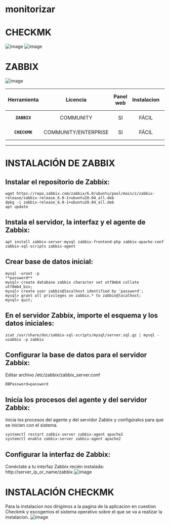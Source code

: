 # monitorizar

 
 # CHECKMK
 ![image](https://user-images.githubusercontent.com/94168011/165063328-b8fde21d-4f62-4e37-8d85-a55de91efad8.png)
 ![image](https://user-images.githubusercontent.com/94168011/165064102-16daba08-4348-4aee-bb7a-e32074a27eed.png)
# ZABBIX
![image](https://user-images.githubusercontent.com/94168147/165064331-6caea90e-eb72-4d93-b4d2-1e072a07ab94.png)






| Herramienta | Licencia | Panel web | Instalacion | Mapa de red | Comunidad | Reglas Preconfiguradas | Dashboard Configurable | Configuracion de Plugins | Alertas | Multiplataforma |
:---------:|:---------:|:---------:|:---------:|:---------:|:---------:|:---------:|:---------:|:---------:|:---------:|:---------:|
 **`ZABBIX`** | COMMUNITY | SI | FÁCIL | SI | ACTIVA | MÚLTIPLES REGLAS | ALTA CONFIGURACIÓN | SI | SI | WINDOWS/LINUX |
 **`CHECKMK`** | COMMUNITY/ENTERPRISE| SI  | FÁCIL | SI | ACTIVA | MÚLTIPLES REGLAS | ALTA CONFIGURACIÓN | SI | SI | LINUX |

---------------------------------------------------------------------------------------------

# INSTALACIÓN DE ZABBIX
## Instalar el repositorio de Zabbix:
```
wget https://repo.zabbix.com/zabbix/6.0/ubuntu/pool/main/z/zabbix-release/zabbix-release_6.0-1+ubuntu20.04_all.deb
dpkg -i zabbix-release_6.0-1+ubuntu20.04_all.deb
apt update
```
## Instala el servidor, la interfaz y el agente de Zabbix:
```
apt install zabbix-server-mysql zabbix-frontend-php zabbix-apache-conf zabbix-sql-scripts zabbix-agent
```
## Crear base de datos inicial:
```
mysql -uroot -p
**password**
mysql> create database zabbix character set utf8mb4 collate utf8mb4_bin;
mysql> create user zabbix@localhost identified by 'password';
mysql> grant all privileges on zabbix.* to zabbix@localhost;
mysql> quit;
```
## En el servidor Zabbix, importe el esquema y los datos iniciales:
```
zcat /usr/share/doc/zabbix-sql-scripts/mysql/server.sql.gz | mysql -uzabbix -p zabbix
```
## Configurar la base de datos para el servidor Zabbix:
Editar archivo /etc/zabbix/zabbix_server.conf
```
DBPassword=password
```
## Inicia los procesos del agente y del servidor Zabbix:
Inicia los procesos del agente y del servidor Zabbix y configúralos para que se inicien con el sistema.
```
systemctl restart zabbix-server zabbix-agent apache2
systemctl enable zabbix-server zabbix-agent apache2
```
## Configurar la interfaz de Zabbix:
Conéctate a tu interfaz Zabbix recién instalada: http://server_ip_or_name/zabbix
![image](https://user-images.githubusercontent.com/94168147/165143989-6f90876f-76c8-49cb-b37c-90ef25418215.png)

# INSTALACIÓN CHECKMK
Para la instalacion nos dirigimos a la pagina de la aplicacion en cuestion Checkmk y escogemos el sistema operativo sobre el que se va a realizar la instalacion.
![image](https://user-images.githubusercontent.com/94168011/165365853-8ac40f2d-4005-4ef4-8e4c-6eb8d4e50abf.png)
